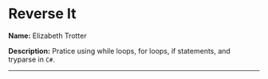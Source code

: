 # Reverse It


**Name:** Elizabeth Trotter

**Description:** Pratice using while loops, for loops, if statements, and tryparse in `C#`.


---
